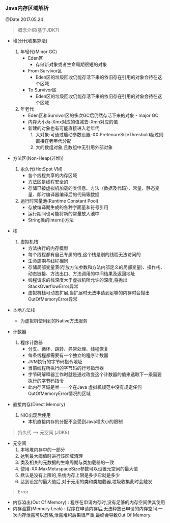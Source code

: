 ### Java内存区域解析
@Date 2017.05.24

> 概念介绍(基于JDK7)

* 堆(分代收集算法)
    1. 年轻代(Minor GC)
        * Eden区
            * 存储新对象或者生命周期很短的对象
        * From Survivor区
            * Eden区的垃圾回收仍能存活下来的依旧存在引用的对象会待在这个区域
        * To Survivor区
            * Eden区的垃圾回收仍能存活下来的依旧存在引用的对象会待在这个区域
    2. 年老代
        * Eden区和Survivor区的多次GC后仍然存活下来的对象 - major GC
        * 内存大小为-Xmx对应的值减去-Xmn对应的值
        * 新建的对象也有可能直接进入老年代
            1. 大对象:可通过启动参数设置-XX:PretenureSizeThreshold超过则直接在老年代分配
            2. 大的数组对象,且数组中无引用外部对象
        
* 方法区(Non-Heap(非堆))
    1. 永久代(HotSpot VM)
        * 各个线程共享的内存区域
        * 方法区是线程安全的
        * 存储已被虚拟机加载的类信息、方法（数据及代码）、常量、静态变量、即时编译器编译后的代码等数据
    2. 运行时常量池(Runtime Constant Pool)
        * 存放编译期生成的各种字面量和符号引用
        * 运行期间也可能将新的常量放入池中
        * String类的intern()方法
        
* 栈
    1. 虚拟机栈
        * 方法执行的内存模型
        * 每个线程都有自己专属的栈,这个栈是别的线程无法访问的
        * 生命周期与线程相同
        * 存储局部变量表(存放方法参数和方法内部定义的局部变量)、操作栈、动态链接、方法出口、方法调用的中间结果及返回地址
        * 线程请求的栈深度大于虚拟机所允许的深度,将抛出StackOverflowError异常
        * 虚拟机栈可动态扩展,当扩展时无法申请到足够的内存时会抛出OutOfMemoryError异常
        
* 本地方法栈
    * 为虚拟机使用到的Native方法服务    
    
* 计数器
    1. 程序计数器
        * 分支、循环、跳转、异常处理、线程恢复
        * 每条线程都需要有一个独立的程序计数器
        * JVM执行的字节码指令地址
        * 当前线程所执行的字节码的行号指示器
        * 字节码解释器工作时就是通过改变这个计数器的值来选取下一条需要执行的字节码指令
        * 此内存区域是唯一一个在Java 虚拟机规范中没有规定任何OutOfMemoryError情况的区域

* 直接内存(Direct Memory)
    1. NIO出现后使用
        * 本机直接内存的分配不会受到Java堆大小的限制

> 持久代 --> 元空间 (JDK8)

* 元空间
    1. 本地堆内存中的一部分
    2. 达到最大阈值时进行该区域清理
    3. 类及相关的元数据的生命周期与类加载器的一致
    4. 使用-XX:MaxMetaspaceSize参数可以设置元空间的最大值
    5. 默认是没有上限的,系统内存上限是多少它就是多少
    6. 达到设定的最大值后,对于无用的类和类加载器,垃圾收集此时会触发
    
> Error
 * 内存溢出(Out Of Memory) : 程序在申请内存时,没有足够的内存空间供其使用
 * 内存泄露(Memory Leak) : 程序在申请内存后,无法释放已申请的内存空间.一次内存泄露可以忽略,泄露堆积后果很严重,最终会导致Out Of Memory.